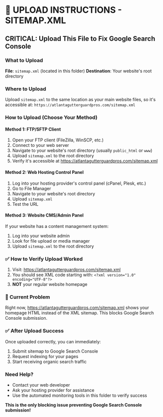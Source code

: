 # 🚀 UPLOAD INSTRUCTIONS - SITEMAP.XML

## CRITICAL: Upload This File to Fix Google Search Console

### What to Upload
**File**: `sitemap.xml` (located in this folder)
**Destination**: Your website's root directory

### Where to Upload
Upload `sitemap.xml` to the same location as your main website files, so it's accessible at:
`https://atlantagutterguardpros.com/sitemap.xml`

### How to Upload (Choose Your Method)

#### Method 1: FTP/SFTP Client
1. Open your FTP client (FileZilla, WinSCP, etc.)
2. Connect to your web server
3. Navigate to your website's root directory (usually `public_html` or `www`)
4. Upload `sitemap.xml` to the root directory
5. Verify it's accessible at https://atlantagutterguardpros.com/sitemap.xml

#### Method 2: Web Hosting Control Panel
1. Log into your hosting provider's control panel (cPanel, Plesk, etc.)
2. Go to File Manager
3. Navigate to your website's root directory
4. Upload `sitemap.xml`
5. Test the URL

#### Method 3: Website CMS/Admin Panel
If your website has a content management system:
1. Log into your website admin
2. Look for file upload or media manager
3. Upload `sitemap.xml` to the root directory

### ✅ How to Verify Upload Worked
1. Visit: https://atlantagutterguardpros.com/sitemap.xml
2. You should see XML code starting with: `<?xml version="1.0" encoding="UTF-8"?>`
3. **NOT** your regular website homepage

### 🚨 Current Problem
Right now, https://atlantagutterguardpros.com/sitemap.xml shows your homepage HTML instead of the XML sitemap. This blocks Google Search Console submission.

### ✅ After Upload Success
Once uploaded correctly, you can immediately:
1. Submit sitemap to Google Search Console
2. Request indexing for your pages
3. Start receiving organic search traffic

### Need Help?
- Contact your web developer
- Ask your hosting provider for assistance
- Use the automated monitoring tools in this folder to verify success

**This is the only blocking issue preventing Google Search Console submission!**
